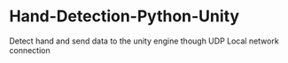 # Hand-Detection-Python-Unity
Detect hand and send data to the unity engine though UDP Local network connection
